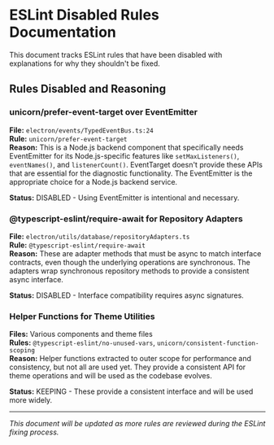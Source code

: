 # ESLint Disabled Rules Documentation

This document tracks ESLint rules that have been disabled with explanations for why they shouldn't be fixed.

## Rules Disabled and Reasoning

### unicorn/prefer-event-target over EventEmitter

**File:** `electron/events/TypedEventBus.ts:24`  
**Rule:** `unicorn/prefer-event-target`  
**Reason:** This is a Node.js backend component that specifically needs EventEmitter for its Node.js-specific features like `setMaxListeners()`, `eventNames()`, and `listenerCount()`. EventTarget doesn't provide these APIs that are essential for the diagnostic functionality. The EventEmitter is the appropriate choice for a Node.js backend service.

**Status:** DISABLED - Using EventEmitter is intentional and necessary.

### @typescript-eslint/require-await for Repository Adapters

**File:** `electron/utils/database/repositoryAdapters.ts`  
**Rule:** `@typescript-eslint/require-await`  
**Reason:** These are adapter methods that must be async to match interface contracts, even though the underlying operations are synchronous. The adapters wrap synchronous repository methods to provide a consistent async interface.

**Status:** DISABLED - Interface compatibility requires async signatures.

### Helper Functions for Theme Utilities

**Files:** Various components and theme files  
**Rules:** `@typescript-eslint/no-unused-vars`, `unicorn/consistent-function-scoping`  
**Reason:** Helper functions extracted to outer scope for performance and consistency, but not all are used yet. They provide a consistent API for theme operations and will be used as the codebase evolves.

**Status:** KEEPING - These provide a consistent interface and will be used more widely.

---

*This document will be updated as more rules are reviewed during the ESLint fixing process.*

